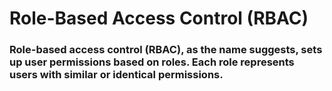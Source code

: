 # Role-Based Access Control (RBAC)

### Role-based access control (RBAC), as the name suggests, sets up user permissions based on roles. Each role represents users with similar or identical permissions.  

